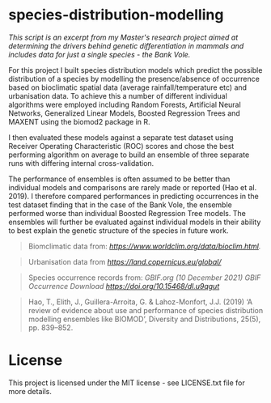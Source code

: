 # species-distribution-modelling
*This script is an excerpt from my Master's research project aimed at determining the drivers behind genetic differentiation in mammals and includes data for just a single species - the Bank Vole.*

For this project I built species distribution models which predict the possible distribution of a species by modelling the presence/absence of occurrence based on bioclimatic spatial data (average rainfall/temperature etc) and urbanisation data. To achieve this a number of different individual algorithms were employed including Random Forests, Artificial Neural Networks, Generalized Linear Models, Boosted Regression Trees and MAXENT using the biomod2 package in R.

I then evaluated these models against a separate test dataset using Receiver Operating Characteristic (ROC) scores and chose the best performing algorithm on average to build an ensemble of three separate runs with differing internal cross-validation.

The performance of ensembles is often assumed to be better than individual models and comparisons are rarely made or reported (Hao et al. 2019). I therefore compared performances in predicting occurrences in the test dataset finding that in the case of the Bank Vole, the ensemble performed worse than individual Boosted Regression Tree models. The ensembles will further be evaluated against individual models in their ability to best explain the genetic structure of the species in future work.

> Biomclimatic data from: *https://www.worldclim.org/data/bioclim.html.*

> Urbanisation data from *https://land.copernicus.eu/global/*

> Species occurrence records from: *GBIF.org (10 December 2021) GBIF Occurrence Download https://doi.org/10.15468/dl.u9qgut*

> Hao, T., Elith, J., Guillera-Arroita, G. & Lahoz-Monfort, J.J. (2019) ‘A review of evidence about use and performance of species distribution modelling ensembles like BIOMOD’, Diversity and Distributions, 25(5), pp. 839–852.

# License

This project is licensed under the MIT license - see LICENSE.txt file for more details.

